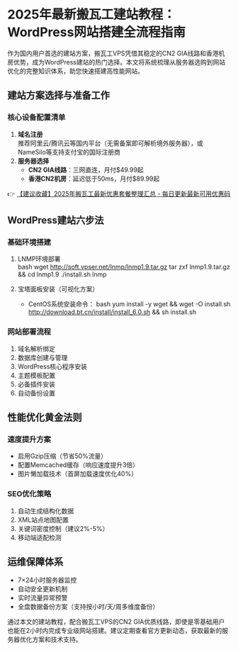 # 2025年最新搬瓦工建站教程：WordPress网站搭建全流程指南

作为国内用户首选的建站方案，搬瓦工VPS凭借其稳定的CN2 GIA线路和香港机房优势，成为WordPress建站的热门选择。本文将系统梳理从服务器选购到网站优化的完整知识体系，助您快速搭建高性能网站。

## 建站方案选择与准备工作

### 核心设备配置清单
1. **域名注册**  
   推荐阿里云/腾讯云等国内平台（无需备案即可解析境外服务器），或NameSilo等支持支付宝的国际注册商
2. **服务器选择**  
   - **CN2 GIA线路**：三网直连，月付$49.99起
   - **香港CN2机房**：延迟低于50ms，月付$89.99起

👉 [【建议收藏】2025年搬瓦工最新优惠套餐整理汇总 - 每日更新最新可用优惠码](https://bit.ly/banwagon)

## WordPress建站六步法

### 基础环境搭建
1. LNMP环境部署  
   bash
   wget http://soft.vpser.net/lnmp/lnmp1.9.tar.gz
   tar zxf lnmp1.9.tar.gz && cd lnmp1.9
   ./install.sh lnmp
   
2. 宝塔面板安装（可视化方案）
   - CentOS系统安装命令：
   bash
   yum install -y wget && wget -O install.sh http://download.bt.cn/install/install_6.0.sh && sh install.sh
   

### 网站部署流程
1. 域名解析绑定
2. 数据库创建与管理
3. WordPress核心程序安装
4. 主题模板配置
5. 必备插件安装
6. 自动备份设置

## 性能优化黄金法则

### 速度提升方案
- 启用Gzip压缩（节省50%流量）
- 配置Memcached缓存（响应速度提升3倍）
- 图片懒加载技术（首屏加载速度优化40%）

### SEO优化策略
1. 自动生成结构化数据
2. XML站点地图配置
3. 关键词密度控制（建议2%-5%）
4. 移动端适配检测

## 运维保障体系
- 7×24小时服务器监控
- 自动安全更新机制
- 实时流量异常预警
- 全盘数据备份方案（支持按小时/天/周多维度备份）

通过本文的建站教程，配合搬瓦工VPS的CN2 GIA优质线路，即使是零基础用户也能在2小时内完成专业级网站搭建。建议定期查看官方更新动态，获取最新的服务器优化方案和技术支持。